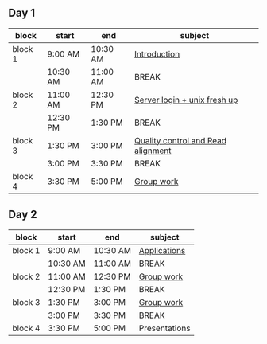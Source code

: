 
## Day 1

| block   	| start    	| end      	| subject                        	|
|---------	|----------	|----------	|--------------------------------	|
| block 1 	|  9:00 AM 	| 10:30 AM 	| [Introduction](course_material/introduction.md)                	|
|         	| 10:30 AM 	| 11:00 AM 	| BREAK                          	|
| block 2 	| 11:00 AM 	| 12:30 PM 	| [Server login + unix fresh up](course_material/server_login.md) 	|
|         	| 12:30 PM 	|  1:30 PM 	| BREAK                          	|
| block 3 	|  1:30 PM 	|  3:00 PM 	| [Quality control and Read alignment](course_material/qc_alignment.md)|
|         	|  3:00 PM 	|  3:30 PM 	| BREAK                          	|
| block 4 	|  3:30 PM 	|  5:00 PM 	| [Group work](course_material/group_work.md)    	|

## Day 2

| block   	| start    	| end      	| subject                  	|
|---------	|----------	|----------	|--------------------------	|
| block 1 	| 9:00 AM  	| 10:30 AM 	| [Applications](course_material/applications.md)         	|
|         	| 10:30 AM 	| 11:00 AM 	| BREAK                    	|
| block 2 	| 11:00 AM 	| 12:30 PM 	| [Group work](course_material/group_work.md)           	|
|         	| 12:30 PM 	| 1:30 PM  	| BREAK                    	|
| block 3 	| 1:30 PM  	| 3:00 PM  	| [Group work](course_material/group_work.md) 	|
|         	| 3:00 PM  	| 3:30 PM  	| BREAK                    	|
| block 4 	| 3:30 PM  	| 5:00 PM  	| Presentations               	|
